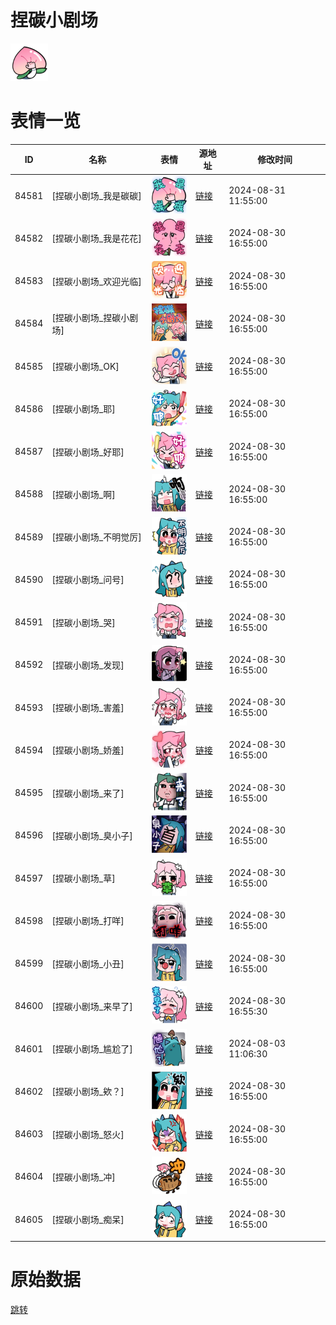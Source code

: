 # 捏碳小剧场

<img src="./cover.png" height="60" alt="cover" />

# 表情一览

|ID|名称|表情|源地址|修改时间|
|----|----|----|----|----|
|84581|[捏碳小剧场_我是碳碳]|<img src="./pic/084581_%5B捏碳小剧场_我是碳碳%5D.png" height="60" alt="我是碳碳"/>|[链接](https://i0.hdslb.com/bfs/garb/725f3175061b22bec0f3f6c5f94db8290e204ef4.png)|2024-08-31 11:55:00|
|84582|[捏碳小剧场_我是花花]|<img src="./pic/084582_%5B捏碳小剧场_我是花花%5D.png" height="60" alt="我是花花"/>|[链接](https://i0.hdslb.com/bfs/garb/5255f369be4b70111eac9df929e0bb7bf70992f1.png)|2024-08-30 16:55:00|
|84583|[捏碳小剧场_欢迎光临]|<img src="./pic/084583_%5B捏碳小剧场_欢迎光临%5D.png" height="60" alt="欢迎光临"/>|[链接](https://i0.hdslb.com/bfs/garb/f2b7a80e64f0aa4e1bddd9d636738d86a8d249c0.png)|2024-08-30 16:55:00|
|84584|[捏碳小剧场_捏碳小剧场]|<img src="./pic/084584_%5B捏碳小剧场_捏碳小剧场%5D.png" height="60" alt="捏碳小剧场"/>|[链接](https://i0.hdslb.com/bfs/garb/0bcc46c2a9add68ac307b7752c036d992a95b1f6.png)|2024-08-30 16:55:00|
|84585|[捏碳小剧场_OK]|<img src="./pic/084585_%5B捏碳小剧场_OK%5D.png" height="60" alt="OK"/>|[链接](https://i0.hdslb.com/bfs/garb/a6106f01a2dad44c6127e3848835881ac972ed04.png)|2024-08-30 16:55:00|
|84586|[捏碳小剧场_耶]|<img src="./pic/084586_%5B捏碳小剧场_耶%5D.png" height="60" alt="耶"/>|[链接](https://i0.hdslb.com/bfs/garb/85073562c364e8ff5fc2f9d9354279cd5c1e9213.png)|2024-08-30 16:55:00|
|84587|[捏碳小剧场_好耶]|<img src="./pic/084587_%5B捏碳小剧场_好耶%5D.png" height="60" alt="好耶"/>|[链接](https://i0.hdslb.com/bfs/garb/08ac64ee5197604125b67fe5710b8119219dd8fe.png)|2024-08-30 16:55:00|
|84588|[捏碳小剧场_啊]|<img src="./pic/084588_%5B捏碳小剧场_啊%5D.png" height="60" alt="啊"/>|[链接](https://i0.hdslb.com/bfs/garb/56cc02a854fc83564cf63e777ec41000393e493b.png)|2024-08-30 16:55:00|
|84589|[捏碳小剧场_不明觉厉]|<img src="./pic/084589_%5B捏碳小剧场_不明觉厉%5D.png" height="60" alt="不明觉厉"/>|[链接](https://i0.hdslb.com/bfs/garb/0dda2ba790968c2548d2407fe22cdcd16f2b72ba.png)|2024-08-30 16:55:00|
|84590|[捏碳小剧场_问号]|<img src="./pic/084590_%5B捏碳小剧场_问号%5D.png" height="60" alt="问号"/>|[链接](https://i0.hdslb.com/bfs/garb/f70c4531331ee05e07bbd9eaa53a538f38ce1e2d.png)|2024-08-30 16:55:00|
|84591|[捏碳小剧场_哭]|<img src="./pic/084591_%5B捏碳小剧场_哭%5D.png" height="60" alt="哭"/>|[链接](https://i0.hdslb.com/bfs/garb/b5533562f7ec2917b5b1bf8528cd6bcfc1253e17.png)|2024-08-30 16:55:00|
|84592|[捏碳小剧场_发现]|<img src="./pic/084592_%5B捏碳小剧场_发现%5D.png" height="60" alt="发现"/>|[链接](https://i0.hdslb.com/bfs/garb/a489460f29c7f07480eb3d29a78808ac10cfdeb5.png)|2024-08-30 16:55:00|
|84593|[捏碳小剧场_害羞]|<img src="./pic/084593_%5B捏碳小剧场_害羞%5D.png" height="60" alt="害羞"/>|[链接](https://i0.hdslb.com/bfs/garb/8b260ba3d49cfd465ccd6621223f654a77b0e1aa.png)|2024-08-30 16:55:00|
|84594|[捏碳小剧场_娇羞]|<img src="./pic/084594_%5B捏碳小剧场_娇羞%5D.png" height="60" alt="娇羞"/>|[链接](https://i0.hdslb.com/bfs/garb/03be9b70ee31fd71d2473c0c8014b7fe1c75c779.png)|2024-08-30 16:55:00|
|84595|[捏碳小剧场_来了]|<img src="./pic/084595_%5B捏碳小剧场_来了%5D.png" height="60" alt="来了"/>|[链接](https://i0.hdslb.com/bfs/garb/2d549368b46a8b692fab4a7fc721ea5eb960c393.png)|2024-08-30 16:55:00|
|84596|[捏碳小剧场_臭小子]|<img src="./pic/084596_%5B捏碳小剧场_臭小子%5D.png" height="60" alt="臭小子"/>|[链接](https://i0.hdslb.com/bfs/garb/b6f862a9b3de1f833f4f65dc37bfbbe1262bdff5.png)|2024-08-30 16:55:00|
|84597|[捏碳小剧场_草]|<img src="./pic/084597_%5B捏碳小剧场_草%5D.png" height="60" alt="草"/>|[链接](https://i0.hdslb.com/bfs/garb/a4a82269cafbe0e29f7e673cbf169e58eebbe8df.png)|2024-08-30 16:55:00|
|84598|[捏碳小剧场_打咩]|<img src="./pic/084598_%5B捏碳小剧场_打咩%5D.png" height="60" alt="打咩"/>|[链接](https://i0.hdslb.com/bfs/garb/9dc5c6dff8fe791f9a60e4f8fb653e678e4cd586.png)|2024-08-30 16:55:00|
|84599|[捏碳小剧场_小丑]|<img src="./pic/084599_%5B捏碳小剧场_小丑%5D.png" height="60" alt="小丑"/>|[链接](https://i0.hdslb.com/bfs/garb/e02eecf3156bb8323323dcb2d82aa7f664023bf5.png)|2024-08-30 16:55:00|
|84600|[捏碳小剧场_来早了]|<img src="./pic/084600_%5B捏碳小剧场_来早了%5D.png" height="60" alt="来早了"/>|[链接](https://i0.hdslb.com/bfs/garb/2f86411c612b15dce5b19271c57121ac4055f33e.png)|2024-08-30 16:55:30|
|84601|[捏碳小剧场_尴尬了]|<img src="./pic/084601_%5B捏碳小剧场_尴尬了%5D.png" height="60" alt="尴尬了"/>|[链接](https://i0.hdslb.com/bfs/garb/df061203f864fc48e03109d7e9bbf0e703bbfc34.png)|2024-08-03 11:06:30|
|84602|[捏碳小剧场_欸？]|<img src="./pic/084602_%5B捏碳小剧场_欸？%5D.png" height="60" alt="欸？"/>|[链接](https://i0.hdslb.com/bfs/garb/3e89a4bcb7133a489d09322246ff8ba83ed2954f.png)|2024-08-30 16:55:00|
|84603|[捏碳小剧场_怒火]|<img src="./pic/084603_%5B捏碳小剧场_怒火%5D.png" height="60" alt="怒火"/>|[链接](https://i0.hdslb.com/bfs/garb/10024dbd4bfb13a234d1656495151f484bc2c8cf.png)|2024-08-30 16:55:00|
|84604|[捏碳小剧场_冲]|<img src="./pic/084604_%5B捏碳小剧场_冲%5D.png" height="60" alt="冲"/>|[链接](https://i0.hdslb.com/bfs/garb/6816e2f4c9678469392735aba72b3e4582d1ec49.png)|2024-08-30 16:55:00|
|84605|[捏碳小剧场_痴呆]|<img src="./pic/084605_%5B捏碳小剧场_痴呆%5D.png" height="60" alt="痴呆"/>|[链接](https://i0.hdslb.com/bfs/garb/76903c18798e0e8a4b2ec4d75607541214e8eef5.png)|2024-08-30 16:55:00|

# 原始数据

[跳转](./raw.json)

